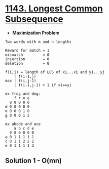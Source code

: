 # [1143. Longest Common Subsequence](https://leetcode.com/problems/longest-common-subsequence/)

- **Maximization Problem**

```text
Two words with m and n lengths

Reward for match = 1
mismatch         = 0
insertion        = 0
deletion         = 0

f(i,j) = length of LCS of x1...xi and y1...yj
    | f(i-1,j)
max | f(i,j-1)
    | f(i-1,j-1) + 1 if xi==yi

ex frog and dog:
    f r o g
  0 0 0 0 0
d 0 0 0 0 0
o 0 0 0 1 0
g 0 0 0 1 2

ex abcde and ace
    a b c d e
  0 0 0 0 0 0
a 0 1 1 1 1 1
c 0 1 1 2 2 2
e 0 1 1 1 1 3
```

## Solution 1 - O(mn)
